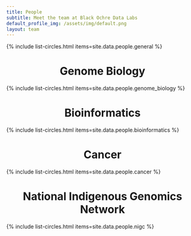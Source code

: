 ```yaml
---
title: People
subtitle: Meet the team at Black Ochre Data Labs
default_profile_img: /assets/img/default.png
layout: team
---
```


<html>
  <body>
  
{% include list-circles.html items=site.data.people.general %}

  <div align="center">
  <h1>Genome Biology</h1>
</div>

{% include list-circles.html items=site.data.people.genome_biology %} 

  <div align="center">
  <h1>Bioinformatics</h1>
</div>

{% include list-circles.html items=site.data.people.bioinformatics %}

  <div align="center">
  <h1>Cancer</h1>
</div>

{% include list-circles.html items=site.data.people.cancer %}

  <div align="center">
  <h1>National Indigenous Genomics Network</h1>
</div>

{% include list-circles.html items=site.data.people.nigc %}
  </body>
</html>

